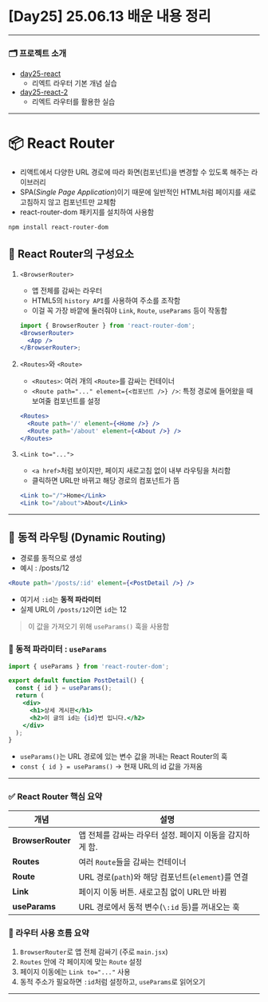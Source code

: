 # [Day25] 25.06.13 배운 내용 정리

---

### 🗂️ 프로젝트 소개

- [day25-react](./day25-react/)
  - 리엑트 라우터 기본 개념 실습
- [day25-react-2](/day25-react-2/)
  - 리엑트 라우터를 활용한 실습

---

# 📦 React Router

- 리액트에서 다양한 URL 경로에 따라 화면(컴포넌트)을 변경할 수 있도록 해주는 라이브러리
- SPA(_Single Page Application_)이기 때문에 일반적인 HTML처럼 페이지를 새로고침하지 않고 컴포넌트만 교체함
- react-router-dom 패키지를 설치하여 사용함

```bash
npm install react-router-dom
```

## 🧱 React Router의 구성요소

1. `<BrowserRouter>`

   - 앱 전체를 감싸는 라우터
   - HTML5의 `history API`를 사용하여 주소를 조작함
   - 이걸 꼭 가장 바깥에 둘러줘야 `Link`, `Route`, `useParams` 등이 작동함

   ```jsx
   import { BrowserRouter } from 'react-router-dom';
   <BrowserRouter>
     <App />
   </BrowserRouter>;
   ```

2. `<Routes>`와 `<Route>`

   - `<Routes>`: 여러 개의 `<Route>`를 감싸는 컨테이너
   - `<Route path="..." element={<컴포넌트 />} />`: 특정 경로에 들어왔을 때 보여줄 컴포넌트를 설정

   ```jsx
   <Routes>
     <Route path='/' element={<Home />} />
     <Route path='/about' element={<About />} />
   </Routes>
   ```

3. `<Link to="...">`

   - `<a href>`처럼 보이지만, 페이지 새로고침 없이 내부 라우팅을 처리함
   - 클릭하면 URL만 바뀌고 해당 경로의 컴포넌트가 뜸

   ```jsx
   <Link to="/">Home</Link>
   <Link to="/about">About</Link>
   ```

---

## 🔀 동적 라우팅 (Dynamic Routing)

- 경로를 동적으로 생성
- 예시 : /posts/12

```jsx
<Route path='/posts/:id' element={<PostDetail />} />
```

- 여기서 `:id`는 **동적 파라미터**
- 실제 URL이 `/posts/12`이면 `id`는 12

> 이 값을 가져오기 위해 `useParams()` 훅을 사용함

### 🧪 동적 파라미터 : `useParams`

```jsx
import { useParams } from 'react-router-dom';

export default function PostDetail() {
  const { id } = useParams();
  return (
    <div>
      <h1>상세 게시판</h1>
      <h2>이 글의 id는 {id}번 입니다.</h2>
    </div>
  );
}
```

- `useParams()`는 URL 경로에 있는 변수 값을 꺼내는 React Router의 훅
- `const { id } = useParams()` → 현재 URL의 id 값을 가져옴

---

### ✅ React Router 핵심 요약

| 개념              | 설명                                                     |
| ----------------- | -------------------------------------------------------- |
| **BrowserRouter** | 앱 전체를 감싸는 라우터 설정. 페이지 이동을 감지하게 함. |
| **Routes**        | 여러 `Route`들을 감싸는 컨테이너                         |
| **Route**         | URL 경로(`path`)와 해당 컴포넌트(`element`)를 연결       |
| **Link**          | 페이지 이동 버튼. 새로고침 없이 URL만 바뀜               |
| **useParams**     | URL 경로에서 동적 변수(`\:id` 등)를 꺼내오는 훅          |

### 📌 라우터 사용 흐름 요약

1. `BrowserRouter`로 앱 전체 감싸기 (주로 `main.jsx`)
1. `Routes` 안에 각 페이지에 맞는 `Route` 설정
1. 페이지 이동에는 `Link to="..."` 사용
1. 동적 주소가 필요하면 `:id`처럼 설정하고, `useParams`로 읽어오기

---
